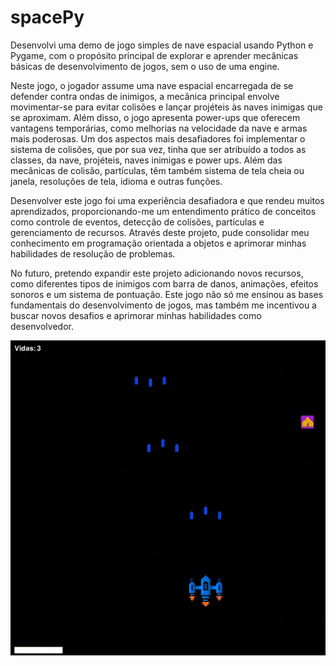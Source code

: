 # spacePy

Desenvolvi uma demo de jogo simples de nave espacial usando Python e Pygame, com o propósito principal de explorar e aprender mecânicas básicas de desenvolvimento de jogos, sem o uso de uma engine.

Neste jogo, o jogador assume uma nave espacial encarregada de se defender contra ondas de inimigos, a mecânica principal envolve movimentar-se para evitar colisões e lançar projéteis às naves inimigas que se aproximam. Além disso, o jogo apresenta power-ups que oferecem vantagens temporárias, como melhorias na velocidade da nave e armas mais poderosas.
Um dos aspectos mais desafiadores foi implementar o sistema de colisões, que por sua vez, tinha que ser atribuído a todos as classes, da nave, projéteis, naves inimigas e power ups. Além das mecânicas de colisão, partículas, têm também sistema de tela cheia ou janela, resoluções de tela, idioma e outras funções.

Desenvolver este jogo foi uma experiência desafiadora e que rendeu muitos aprendizados, proporcionando-me um entendimento prático de conceitos como controle de eventos, detecção de colisões, partículas e gerenciamento de recursos. Através deste projeto, pude consolidar meu conhecimento em programação orientada a objetos e aprimorar minhas habilidades de resolução de problemas.

No futuro, pretendo expandir este projeto adicionando novos recursos, como diferentes tipos de inimigos com barra de danos, animações, efeitos sonoros e um sistema de pontuação. Este jogo não só me ensinou as bases fundamentais do desenvolvimento de jogos, mas também me incentivou a buscar novos desafios e aprimorar minhas habilidades como desenvolvedor.

![Gameplay](res/spacepy.GIF)
